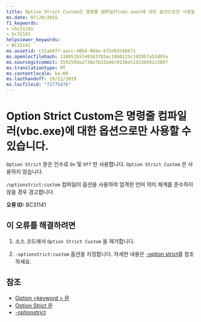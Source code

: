 ```yaml
---
title: Option Strict Custom은 명령줄 컴파일러(vbc.exe)에 대한 옵션으로만 사용할 수 있습니다.
ms.date: 07/20/2015
f1_keywords:
- vbc31141
- bc31141
helpviewer_keywords:
- BC31141
ms.assetid: c32ae8ff-aacc-40b4-960a-6f2d5d246671
ms.openlocfilehash: 118652b57e85837b5ac19b0125c101957a53d95a
ms.sourcegitcommit: 559259da2738a7b33a46c0130e51d336091c2097
ms.translationtype: MT
ms.contentlocale: ko-KR
ms.lasthandoff: 10/22/2019
ms.locfileid: "72775476"
---
```

# <a name="option-strict-custom-can-only-be-used-as-an-option-to-the-command-line-compiler-vbcexe"></a>Option Strict Custom은 명령줄 컴파일러(vbc.exe)에 대한 옵션으로만 사용할 수 있습니다.
`Option Strict` 문은 인수로 `On` 및 `Off` 만 사용합니다. `Option Strict Custom` 은 사용하지 않습니다.  
  
 `/optionstrict:custom` 컴파일러 옵션을 사용하여 엄격한 언어 의미 체계를 준수하지 않을 경우 경고합니다.  
  
 **오류 ID:** BC31141  
  
## <a name="to-correct-this-error"></a>이 오류를 해결하려면  
  
1. 소스 코드에서 `Option Strict Custom` 을 제거합니다.  
  
2. `-optionstrict:custom` 옵션을 지정합니다. 자세한 내용은 [-option strict](../../visual-basic/reference/command-line-compiler/optionstrict.md)를 참조 하세요.  
  
## <a name="see-also"></a>참조

- [Option \<keyword > 문](../../visual-basic/language-reference/statements/option-keyword-statement.md)
- [Option Strict 문](../../visual-basic/language-reference/statements/option-strict-statement.md)
- [-optionstrict](../../visual-basic/reference/command-line-compiler/optionstrict.md)

